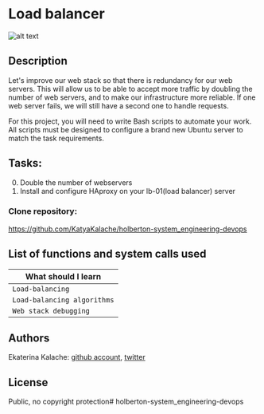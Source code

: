 # Load balancer
![alt text](http://i.imgur.com/qfdked8.png)
## Description
Let's improve our web stack so that there is redundancy for our web servers. This will allow us to be able to accept more traffic by doubling the number of web servers, and to make our infrastructure more reliable. If one web server fails, we will still have a second one to handle requests.

For this project, you will need to write Bash scripts to automate your work. All scripts must be designed to configure a brand new Ubuntu server to match the task requirements.
## Tasks:
0. Double the number of webservers
1. Install and configure HAproxy on your lb-01(load balancer) server
### __Clone repository:__
https://github.com/KatyaKalache/holberton-system_engineering-devops
## List of functions and system calls used

|What should I learn  |
| ---------------- |
|    `Load-balancing`   |
|    `Load-balancing algorithms`    |
|    `Web stack debugging` |

## Authors

Ekaterina Kalache: [github account](https://github.com/KatyaKalache), [twitter](https://twitter.com/KatyaKalache)

## License
Public, no copyright protection# holberton-system_engineering-devops
